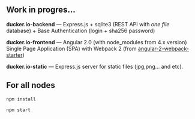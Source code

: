 ## Work in progres...
<p>
    <strong>ducker.io-backend</strong> — Express.js + sqlite3 (REST API with <i>one file</i> database) + Base Authentication (login + sha256 password)
</p>
<p>
    <strong>ducker.io-frontend</strong> — Angular 2.0 (with node_modules from 4.x version) Single Page Application (SPA) with Webpack 2 (from <a href="https://github.com/AngularClass/angular2-webpack-starter" target="_blank">angular-2-webpack-starter</a>)
</p>
<p>
    <strong>ducker.io-static</strong> — Express.js server for static files (jpg,png... and etc).
</p>

## For all nodes

```bash
npm install
```
```bash
npm start
```
